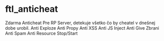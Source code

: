 # ftl_anticheat

Zdarma Anticheat Pre RP Server, detekuje všetko čo by cheatel v dnešnej dobe urobil.
Anti Exploze
Anti Propy
Anti XSS
Anti JS Inject
Anti Give Zbrani
Anti Spam
Anti Resource Stop/Start
